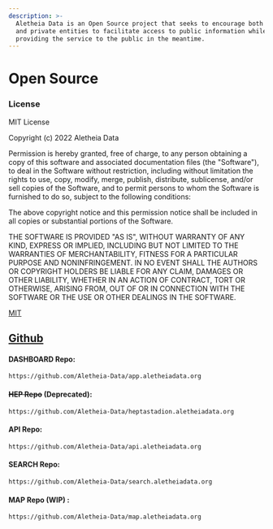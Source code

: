 ```yaml
---
description: >-
  Aletheia Data is an Open Source project that seeks to encourage both public
  and private entities to facilitate access to public information while
  providing the service to the public in the meantime.
---
```


# Open Source

### License

MIT License

Copyright (c) 2022 Aletheia Data

Permission is hereby granted, free of charge, to any person obtaining a copy of this software and associated documentation files (the "Software"), to deal in the Software without restriction, including without limitation the rights to use, copy, modify, merge, publish, distribute, sublicense, and/or sell copies of the Software, and to permit persons to whom the Software is furnished to do so, subject to the following conditions:

The above copyright notice and this permission notice shall be included in all copies or substantial portions of the Software.

THE SOFTWARE IS PROVIDED "AS IS", WITHOUT WARRANTY OF ANY KIND, EXPRESS OR IMPLIED, INCLUDING BUT NOT LIMITED TO THE WARRANTIES OF MERCHANTABILITY, FITNESS FOR A PARTICULAR PURPOSE AND NONINFRINGEMENT. IN NO EVENT SHALL THE AUTHORS OR COPYRIGHT HOLDERS BE LIABLE FOR ANY CLAIM, DAMAGES OR OTHER LIABILITY, WHETHER IN AN ACTION OF CONTRACT, TORT OR OTHERWISE, ARISING FROM, OUT OF OR IN CONNECTION WITH THE SOFTWARE OR THE USE OR OTHER DEALINGS IN THE SOFTWARE.

[MIT](https://choosealicense.com/licenses/mit/)

## [Github](https://github.com/Aletheia-Data)

#### DASHBOARD Repo:

```
https://github.com/Aletheia-Data/app.aletheiadata.org
```

#### ~~HEP Repo~~ (Deprecated):

```
https://github.com/Aletheia-Data/heptastadion.aletheiadata.org
```

#### API Repo:

```
https://github.com/Aletheia-Data/api.aletheiadata.org
```

#### SEARCH Repo:

```
https://github.com/Aletheia-Data/search.aletheiadata.org
```

#### MAP Repo (WIP) :

```
https://github.com/Aletheia-Data/map.aletheiadata.org
```
